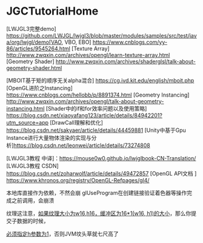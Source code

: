 # JGCTutorialHome

[LWJGL3完整demo]  https://github.com/LWJGL/lwjgl3/blob/master/modules/samples/src/test/java/org/lwjgl/demo[VAO, VBO, EBO]  https://www.cnblogs.com/yy-86/articles/9545264.html
[Texture Array]  http://www.zwqxin.com/archives/opengl/learn-texture-array.html
[Geometry Shader]  http://www.zwqxin.com/archives/shaderglsl/talk-about-geometry-shader.html

[MBOIT基于矩的顺序无关alpha混合]  https://cg.ivd.kit.edu/english/mboit.php
[OpenGL进阶之Instancing]  https://www.cnblogs.com/hellobb/p/8891374.html
[Geometry Instancing]  http://www.zwqxin.com/archives/opengl/talk-about-geometry-instancing.html
[Shader中的if和for效率问题以及使用策略]  https://blog.csdn.net/xiaoyafang123/article/details/84942201?utm_source=app
[DrawCall理解和优化]  https://blog.csdn.net/sakyaer/article/details/44459881
[Unity中基于Gpu Instance进行大量物体渲染的实现与分析]https://blog.csdn.net/leonwei/article/details/73274808

[LWJGL3教程 中译]：https://mouse0w0.github.io/lwjglbook-CN-Translation/
[LWJGL3教程 CSDN]  https://blog.csdn.net/zoharwolf/article/details/49472857
[OpenGL API文档 ]  https://www.khronos.org/registry/OpenGL-Refpages/gl4/

本地库直接作为依赖，不然会崩
glUseProgram在创建链接验证着色器等操作完成之前调用，会崩溃

纹理这注意，<u>如果纹理大小为w16,h16，缓冲区为16*1(w16, h1)的大小</u>，那么你提交子数据的时候，

<u>必须指定h参数为1</u>，否则JVM坟头草就七尺高了
